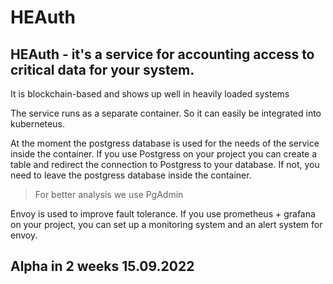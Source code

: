 # HEAuth

## HEAuth - it's a service for accounting access to critical data for your system.

It is blockchain-based and shows up well in heavily loaded systems

The service runs as a separate container. So it can easily be integrated into kuberneteus.

At the moment the postgress database is used for the needs of the service inside the container.
If you use Postgress on your project you can create a table and redirect the connection to Postgress to your database.
If not, you need to leave the postgress database inside the container.  

>For better analysis we use PgAdmin

Envoy is used to improve fault tolerance.
If you use prometheus + grafana on your project, you can set up a monitoring system and an alert system for envoy.

## Alpha in 2 weeks 15.09.2022
